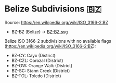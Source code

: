 # Belize Subdivisions 🇧🇿

Source: https://en.wikipedia.org/wiki/ISO_3166-2:BZ

* BZ-BZ (Belize) -> [BZ-BZ.svg](https://github.com/amckenna41/iso3166-flag-icons/blob/main/iso3166-2-icons/BZ/BZ-BZ.svg)

Belize ISO 3166-2 subdivisions with no available flags (https://en.wikipedia.org/wiki/ISO_3166-2:BZ):

* BZ-CY: Cayo (District)
* BZ-CZL: Corozal (District)
* BZ-OW: Orange Walk (District)
* BZ-SC: Stann Creek (District)
* BZ-TOL: Toledo (District)